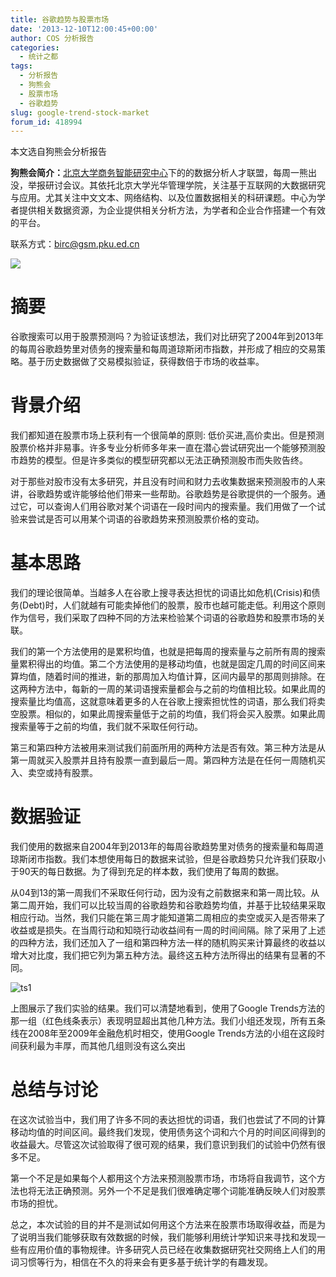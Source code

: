 ```yaml
---
title: 谷歌趋势与股票市场
date: '2013-12-10T12:00:45+00:00'
author: COS 分析报告
categories:
  - 统计之都
tags:
  - 分析报告
  - 狗熊会
  - 股票市场
  - 谷歌趋势
slug: google-trend-stock-market
forum_id: 418994
---
```


本文选自狗熊会分析报告

**狗熊会简介：**[北京大学商务智能研究中心](http://birc.gsm.pku.edu.cn/)下的的数据分析人才联盟，每周一熊出没，举报研讨会议。其依托北京大学光华管理学院，关注基于互联网的大数据研究与应用。尤其关注中文文本、网络结构、以及位置数据相关的科研课题。中心为学者提供相关数据资源，为企业提供相关分析方法，为学者和企业合作搭建一个有效的平台。

联系方式：[birc@gsm.pku.ed.cn](mailto:birc@gsm.pku.ed.cn)


  ![](http://mmbiz.qpic.cn/mmbiz/1y1ObuUF34wMhLw9CmoWSeTvXLQiby6tcv1D52XPtztSRePhvhVUWW8LmggmEzJ5pNvOI83hC7bBIr6uvu3gwYA/0)


# 摘要
    
谷歌搜索可以用于股票预测吗？为验证该想法，我们对比研究了2004年到2013年的每周谷歌趋势里对债务的搜索量和每周道琼斯闭市指数，并形成了相应的交易策略。基于历史数据做了交易模拟验证，获得数倍于市场的收益率。
  
# 背景介绍
 
我们都知道在股票市场上获利有一个很简单的原则: 低价买进,高价卖出。但是预测股票价格并非易事。许多专业分析师多年来一直在潜心尝试研究出一个能够预测股市趋势的模型。但是许多类似的模型研究都以无法正确预测股市而失败告终。
 
对于那些对股市没有太多研究，并且没有时间和财力去收集数据来预测股市的人来讲，谷歌趋势或许能够给他们带来一些帮助。谷歌趋势是谷歌提供的一个服务。通过它，可以查询人们用谷歌对某个词语在一段时间内的搜索量。我们用做了一个试验来尝试是否可以用某个词语的谷歌趋势来预测股票价格的变动。
 
# 基本思路
  
我们的理论很简单。当越多人在谷歌上搜寻表达担忧的词语比如危机(Crisis)和债务(Debt)时，人们就越有可能卖掉他们的股票，股市也越可能走低。利用这个原则作为信号，我们采取了四种不同的方法来检验某个词语的谷歌趋势和股票市场的关联。
  
我们的第一个方法使用的是累积均值，也就是把每周的搜索量与之前所有周的搜索量累积得出的均值。第二个方法使用的是移动均值，也就是固定几周的时间区间来算均值，随着时间的推进，新的那周加入均值计算，区间内最早的那周则排除。在这两种方法中，每新的一周的某词语搜索量都会与之前的均值相比较。如果此周的搜索量比均值高，这就意味着更多的人在谷歌上搜索担忧性的词语，那么我们将卖空股票。相似的，如果此周搜索量低于之前的均值，我们将会买入股票。如果此周搜索量等于之前的均值，我们就不采取任何行动。
  
第三和第四种方法被用来测试我们前面所用的两种方法是否有效。第三种方法是从第一周就买入股票并且持有股票一直到最后一周。第四种方法是在任何一周随机买入、卖空或持有股票。
  
# 数据验证
  
我们使用的数据来自2004年到2013年的每周谷歌趋势里对债务的搜索量和每周道琼斯闭市指数。我们本想使用每日的数据来试验，但是谷歌趋势只允许我们获取小于90天的每日数据。为了得到充足的样本数，我们使用了每周的数据。
  
从04到13的第一周我们不采取任何行动，因为没有之前数据来和第一周比较。从第二周开始，我们可以比较当周的谷歌趋势和谷歌趋势均值，并基于比较结果采取相应行动。当然，我们只能在第三周才能知道第二周相应的卖空或买入是否带来了收益或是损失。在当周行动和知晓行动收益间有一周的时间间隔。除了采用了上述的四种方法，我们还加入了一组和第四种方法一样的随机购买来计算最终的收益以增大对比度，我们把它列为第五种方法。最终这五种方法所得出的结果有显著的不同。
  
![ts1](https://uploads.cosx.org/2013/12/line2.jpg)
  
上图展示了我们实验的结果。我们可以清楚地看到，使用了Google Trends方法的那一组（红色线条表示）表现明显超出其他几种方法。我们小组还发现，所有五条线在2008年至2009年金融危机时相交，使用Google Trends方法的小组在这段时间获利最为丰厚，而其他几组则没有这么突出
  
# 总结与讨论
 
在这次试验当中，我们用了许多不同的表达担忧的词语，我们也尝试了不同的计算移动均值的时间区间。最终我们发现，使用债务这个词和六个月的时间区间得到的收益最大。尽管这次试验取得了很可观的结果，我们意识到我们的试验中仍然有很多不足。
  
第一个不足是如果每个人都用这个方法来预测股票市场，市场将自我调节，这个方法也将无法正确预测。另外一个不足是我们很难确定哪个词能准确反映人们对股票市场的担忧。
  
总之，本次试验的目的并不是测试如何用这个方法来在股票市场取得收益，而是为了说明当我们能够获取有效数据的时候，我们能够利用统计学知识来寻找和发现一些有应用价值的事物规律。许多研究人员已经在收集数据研究社交网络上人们的用词习惯等行为，相信在不久的将来会有更多基于统计学的有趣发现。
